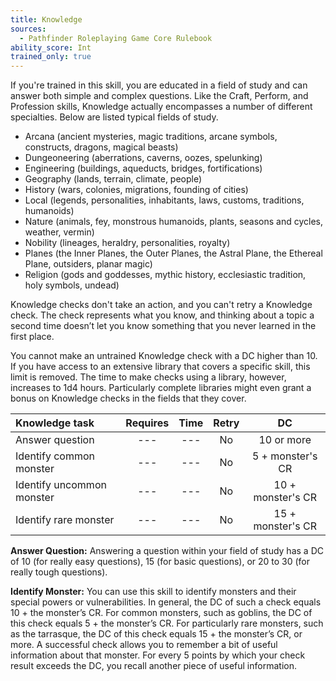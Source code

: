 ```yaml
---
title: Knowledge
sources:
  - Pathfinder Roleplaying Game Core Rulebook
ability_score: Int
trained_only: true
---
```


If you're trained in this skill, you are educated in a field of study and can answer both simple and complex questions. Like the Craft, Perform, and Profession skills, Knowledge actually encompasses a number of different specialties. Below are listed typical fields of study.

- Arcana (ancient mysteries, magic traditions, arcane symbols, constructs, dragons, magical beasts)
- Dungeoneering (aberrations, caverns, oozes, spelunking)
- Engineering (buildings, aqueducts, bridges, fortifications)
- Geography (lands, terrain, climate, people)
- History (wars, colonies, migrations, founding of cities)
- Local (legends, personalities, inhabitants, laws, customs, traditions, humanoids)
- Nature (animals, fey, monstrous humanoids, plants, seasons and cycles, weather, vermin)
- Nobility (lineages, heraldry, personalities, royalty)
- Planes (the Inner Planes, the Outer Planes, the Astral Plane, the Ethereal Plane, outsiders, planar magic)
- Religion (gods and goddesses, mythic history, ecclesiastic tradition, holy symbols, undead)

Knowledge checks don't take an action, and you can't retry a Knowledge check. The check represents what you know, and thinking about a topic a second time doesn’t let you know something that you never learned in the first place.

You cannot make an untrained Knowledge check with a DC higher than 10. If you have access to an extensive library that covers a specific skill, this limit is removed. The time to make checks using a library, however, increases to 1d4 hours. Particularly complete libraries might even grant a bonus on Knowledge checks in the fields that they cover.

| Knowledge task            | Requires | Time | Retry |        DC         |
|:--------------------------|:--------:|:----:|:-----:|:-----------------:|
| Answer question           |   ---    | ---  |  No   |    10 or more     |
| Identify common monster   |   ---    | ---  |  No   | 5 + monster's CR  |
| Identify uncommon monster |   ---    | ---  |  No   | 10 + monster's CR |
| Identify rare monster     |   ---    | ---  |  No   | 15 + monster's CR |

**Answer Question:** Answering a question within your field of study has a DC of 10 (for really easy questions), 15 (for basic questions), or 20 to 30 (for really tough questions).

**Identify Monster:** You can use this skill to identify monsters and their special powers or vulnerabilities. In general, the DC of such a check equals 10 + the monster’s CR. For common monsters, such as goblins, the DC of this check equals 5 + the monster’s CR. For particularly rare monsters, such as the tarrasque, the DC of this check equals 15 + the monster’s CR, or more. A successful check allows you to remember a bit of useful information about that monster. For every 5 points by which your check result exceeds the DC, you recall another piece of useful information.
